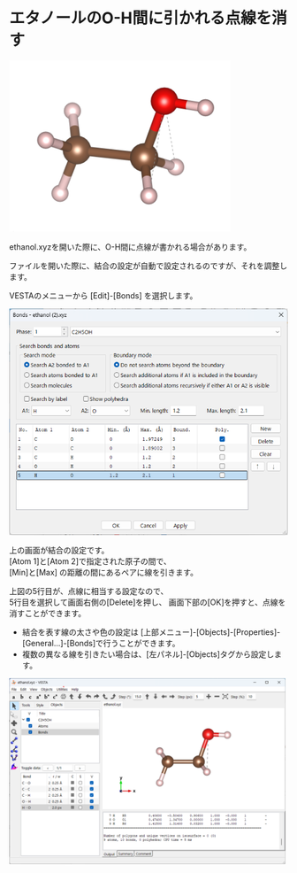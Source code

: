 # エタノールのO-H間に引かれる点線を消す

<img src="/img/ethbond.png" width=400>

ethanol.xyzを開いた際に、O-H間に点線が書かれる場合があります。

ファイルを開いた際に、結合の設定が自動で設定されるのですが、それを調整します。　　

VESTAのメニューから [Edit]-[Bonds] を選択します。

<img src="/img/ethbondmenu.png" width=600>

上の画面が結合の設定です。  
[Atom 1]と[Atom 2]で指定された原子の間で、  
[Min]と[Max] の距離の間にあるペアに線を引きます。

上図の5行目が、点線に相当する設定なので、  
5行目を選択して画面右側の[Delete]を押し、
画面下部の[OK]を押すと、点線を消すことができます。

- 結合を表す線の太さや色の設定は [上部メニュー]-[Objects]-[Properties]-[General...]-[Bonds]で行うことができます。
- 複数の異なる線を引きたい場合は、[左パネル]-[Objects]タグから設定します。

<img src="/img/ibond.png" width=500>
